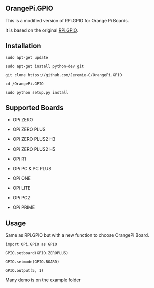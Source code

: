 ## OrangePi.GPIO

This is a modified version of RPi.GPIO for Orange Pi Boards.

It is based on the original [RPi.GPIO](https://pypi.python.org/pypi/RPi.GPIO).

## Installation

    sudo apt-get update

    sudo apt-get install python-dev git

    git clone https://github.com/Jeremie-C/OrangePi.GPIO

    cd /OrangePi.GPIO

    sudo python setup.py install

## Supported Boards

* OPi ZERO

* OPi ZERO PLUS

* OPi ZERO PLUS2 H3

* OPi ZERO PLUS2 H5

* OPi R1

* OPi PC & PC PLUS

* OPi ONE

* OPi LITE

* OPi PC2

* OPi PRIME

## Usage

Same as RPi.GPIO but with a new function to choose OrangePi Board.

    import OPi.GPIO as GPIO

    GPIO.setboard(GPIO.ZEROPLUS)

    GPIO.setmode(GPIO.BOARD)

    GPIO.output(5, 1)

Many demo is on the example folder

